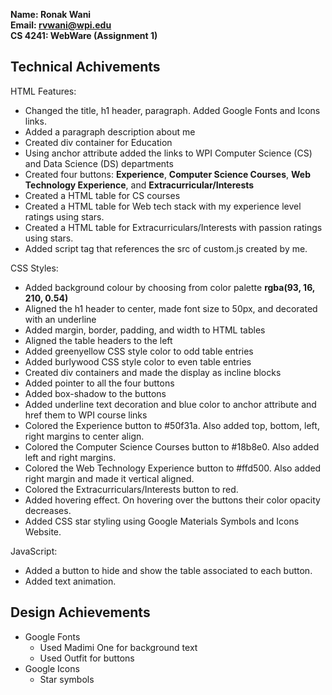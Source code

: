 **Name: Ronak Wani**  
**Email: rvwani@wpi.edu**  
**CS 4241: WebWare (Assignment 1)**

## Technical Achivements

HTML Features: 

- Changed the title, h1 header, paragraph. Added Google Fonts and Icons links.
- Added a paragraph description about me
- Created div container for Education
- Using anchor attribute added the links to WPI Computer Science (CS) and Data Science (DS) departments
- Created four buttons: **Experience**, **Computer Science Courses**, **Web Technology Experience**, and **Extracurricular/Interests**
- Created a HTML table for CS courses
- Created a HTML table for Web tech stack with my experience level ratings using stars.
- Created a HTML table for Extracurriculars/Interests with passion ratings using stars.
- Added script tag that references the src of custom.js created by me.

CSS Styles:  

- Added background colour by choosing from color palette **rgba(93, 16, 210, 0.54)** 
- Aligned the h1 header to center, made font size to 50px, and decorated with an underline
- Added margin, border, padding, and width to HTML tables
- Aligned the table headers to the left
- Added greenyellow CSS style color to odd table entries
- Added burlywood CSS style color to even table entries
- Created div containers and made the display as incline blocks
- Added pointer to all the four buttons
- Added box-shadow to the buttons
- Added underline text decoration and blue color to anchor attribute and href them to WPI course links
- Colored the Experience button to #50f31a. Also added top, bottom, left, right margins to center align.
- Colored the Computer Science Courses button to #18b8e0. Also added left and right margins.
- Colored the Web Technology Experience button to #ffd500. Also added right margin and made it vertical aligned.
- Colored the Extracurriculars/Interests button to red.
- Added hovering effect. On hovering over the buttons their color opacity decreases.
- Added CSS star styling using Google Materials Symbols and Icons Website.

JavaScript:

- Added a button to hide and show the table associated to each button.
- Added text animation.

## Design Achievements

- Google Fonts
  - Used Madimi One for background text
  - Used Outfit for buttons
- Google Icons
  - Star symbols